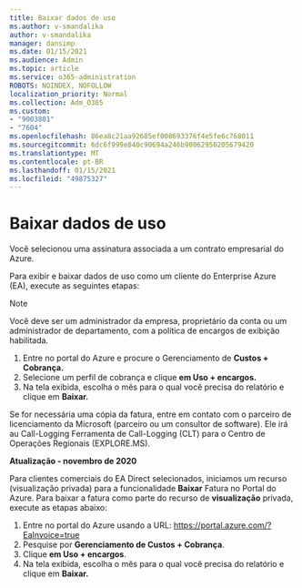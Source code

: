 ```yaml
---
title: Baixar dados de uso
ms.author: v-smandalika
author: v-smandalika
manager: dansimp
ms.date: 01/15/2021
ms.audience: Admin
ms.topic: article
ms.service: o365-administration
ROBOTS: NOINDEX, NOFOLLOW
localization_priority: Normal
ms.collection: Adm_O365
ms.custom:
- "9003801"
- "7604"
ms.openlocfilehash: 86ea8c21aa92685ef008693376f4e5fe6c768011
ms.sourcegitcommit: 6dc6f999e840c90694a246b90062950205679420
ms.translationtype: MT
ms.contentlocale: pt-BR
ms.lasthandoff: 01/15/2021
ms.locfileid: "49875327"
---
```

# <a name="download-usage-data"></a>Baixar dados de uso

Você selecionou uma assinatura associada a um contrato empresarial do Azure.

Para exibir e baixar dados de uso como um cliente do Enterprise Azure (EA), execute as seguintes etapas:

> [!NOTE]
> Você deve ser um administrador da empresa, proprietário da conta ou um administrador de departamento, com a política de encargos de exibição habilitada. 

1. Entre no portal do Azure e procure o Gerenciamento de **Custos + Cobrança.**
2. Selecione um perfil de cobrança e clique **em Uso + encargos.**
3. Na tela exibida, escolha o mês para o qual você precisa do relatório e clique em **Baixar.**

Se for necessária uma cópia da fatura, entre em contato com o parceiro de licenciamento da Microsoft (parceiro ou um consultor de software). Ele irá au Call-Logging Ferramenta de Call-Logging (CLT) para o Centro de Operações Regionais (EXPLORE.MS).

**Atualização - novembro de 2020**

Para clientes comerciais do EA Direct selecionados, iniciamos um recurso (visualização privada) para a funcionalidade **Baixar** Fatura no Portal do Azure. Para baixar a fatura como parte do recurso de **visualização** privada, execute as etapas abaixo:

1. Entre no portal do Azure usando a URL: https://portal.azure.com/?EaInvoice=true 
2. Pesquise por **Gerenciamento de Custos + Cobrança**. 
3. Clique **em Uso + encargos**. 
4. Na tela exibida, escolha o mês para o qual você precisa do relatório e clique em **Baixar.**